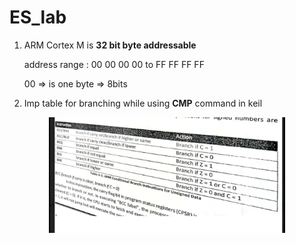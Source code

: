 # ES_lab

1. ARM Cortex M is **32 bit byte addressable** 

   address range : 00 00 00 00 to FF FF FF FF
   
   00 => is one byte => 8bits 

2. Imp table for branching while using **CMP** command in keil

<p align="center">
  <img src="./images/WhatsApp Image 2020-05-31 at 8.18.52 PM.jpeg" width=75% height=75% />
</p>
